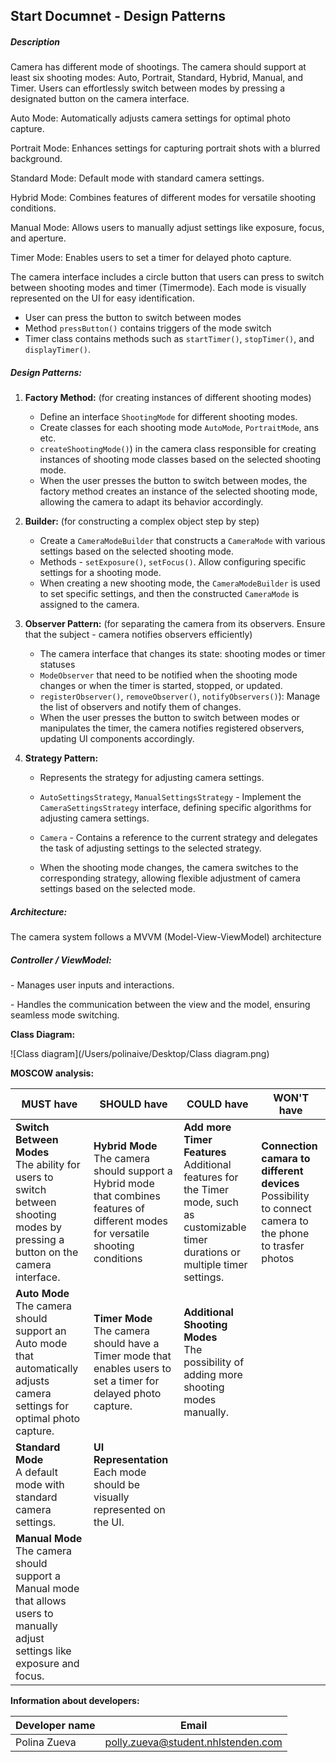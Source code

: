 ## **Start Documnet - Design Patterns**



##### **Description** 

Camera has different mode of shootings. The camera should support at least six shooting modes: Auto, Portrait, Standard, Hybrid, Manual, and Timer. Users can effortlessly switch between modes by pressing a designated button on the camera interface.

Auto Mode: Automatically adjusts camera settings for optimal photo capture.

Portrait Mode:  Enhances settings for capturing portrait shots with a blurred background.

Standard Mode: Default mode with standard camera settings.

Hybrid Mode: Combines features of different modes for versatile shooting conditions.

Manual Mode: Allows users to manually adjust settings like exposure, focus, and aperture.

Timer Mode: Enables users to set a timer for delayed photo capture.

The camera interface includes a circle button that users can press to switch between shooting modes and timer (Timermode). Each mode is visually represented on the UI for easy identification.

- User can press the button to switch between modes
- Method `pressButton()` contains triggers of the mode switch 
- Timer class contains methods such as  `startTimer()`, `stopTimer()`, and `displayTimer()`.



##### **Design Patterns:**

1. **Factory Method:** (for creating instances of different shooting modes)

   - Define an interface `ShootingMode` for different shooting modes.
   - Create classes for each shooting mode  `AutoMode`, `PortraitMode`, ans etc. 
   - `createShootingMode()`) in the camera class responsible for creating instances of shooting mode classes based on the selected shooting mode.
   - When the user presses the button to switch between modes, the factory method creates an instance of the selected shooting mode, allowing the camera to adapt its behavior accordingly.

2. **Builder:** (for constructing a complex object step by step)

   - Create a `CameraModeBuilder` that constructs a `CameraMode` with various settings based on the selected shooting mode.
   - Methods -  `setExposure()`, `setFocus()`.  Allow configuring specific settings for a shooting mode.
   - When creating a new shooting mode, the `CameraModeBuilder` is used to set specific settings, and then the constructed `CameraMode` is assigned to the camera.

3. **Observer Pattern:** (for separating the camera from its observers. Ensure that the subject - camera notifies observers efficiently)

   - The camera interface that changes its state: shooting modes or timer statuses
   - `ModeObserver` that need to be notified when the shooting mode changes or when the timer is started, stopped, or updated.
   - `registerObserver()`, `removeObserver()`, `notifyObservers()`): Manage the list of observers and notify them of changes.
   - When the user presses the button to switch between modes or manipulates the timer, the camera notifies registered observers, updating UI components accordingly.

4. **Strategy Pattern:**

   -  Represents the strategy for adjusting camera settings.

   - `AutoSettingsStrategy`, `ManualSettingsStrategy` -  Implement the `CameraSettingsStrategy` interface, defining specific algorithms for adjusting camera settings.
   - `Camera` -  Contains a reference to the current strategy and delegates the task of adjusting settings to the selected strategy.
   - When the shooting mode changes, the camera switches to the corresponding strategy, allowing flexible adjustment of camera settings based on the selected mode.

   

##### **Architecture:**

The camera system follows a MVVM (Model-View-ViewModel) architecture

##### **Controller / ViewModel:**

 \- Manages user inputs and interactions.

 \- Handles the communication between the view and the model, ensuring seamless mode switching.



**Class Diagram:**

![Class diagram](/Users/polinaive/Desktop/Class diagram.png)



**MOSCOW analysis:**

| MUST have                                                    | SHOULD have                                                  | COULD have                                                   | WON'T have                                                   |
| ------------------------------------------------------------ | ------------------------------------------------------------ | ------------------------------------------------------------ | ------------------------------------------------------------ |
| **Switch Between Modes<br />** The ability for users to switch between shooting modes by pressing a button on the camera interface. | **Hybrid Mode** <br />The camera should support a Hybrid mode that combines features of different modes for versatile shooting conditions | **Add more Timer Features** <br />Additional features for the Timer mode, such as customizable timer durations or multiple timer settings. | **Connection camara to different devices**<br />Possibility  to connect camera to the phone to trasfer photos |
| **Auto Mode** <br />The camera should support an Auto mode that automatically adjusts camera settings for optimal photo capture. | **Timer Mode** <br />The camera should have a Timer mode that enables users to set a timer for delayed photo capture. <br /> | **Additional Shooting Modes** <br />The possibility of adding more shooting modes manually. |                                                              |
| **Standard Mode** <br />A default mode with standard camera settings. | **UI Representation** <br />Each mode should be visually represented on the UI. |                                                              |                                                              |
| **Manual Mode** <br />The camera should support a Manual mode that allows users to manually adjust settings like exposure and  focus. |                                                              |                                                              |                                                              |



**Information about developers:**

| Developer name | Email                              |
| -------------- | ---------------------------------- |
| Polina Zueva   | polly.zueva@student.nhlstenden.com |


